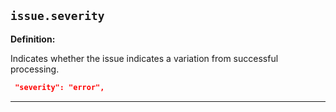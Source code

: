 ## `issue.severity`

<b>Definition:</b><br>

Indicates whether the issue indicates a variation from successful processing.

```json
 "severity": "error",
```

---

